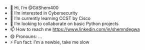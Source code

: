 - 👋 Hi, I’m @GitShem400
- 👀 I’m interested in Cybersecurity 
- 🌱 I’m currently learning CCST by Cisco
- 💞️ I’m looking to collaborate on basic Python projects 
- 📫 How to reach me https://www.linkedin.com/in/shemndegwa
- 😄 Pronouns: ...
- ⚡ Fun fact: I'm a newbie, take me slow

<!---
GitShem400/GitShem400 is a ✨ special ✨ repository because its `README.md` (this file) appears on your GitHub profile.
You can click the Preview link to take a look at your changes.
--->
